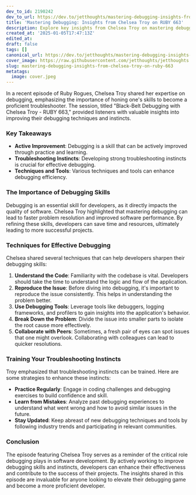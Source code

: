 ```yaml
---
dev_to_id: 2190242
dev_to_url: https://dev.to/jetthoughts/mastering-debugging-insights-from-chelsea-troy-on-ruby-663-3ngf
title: 'Mastering Debugging: Insights from Chelsea Troy on RUBY 663'
description: Explore key insights from Chelsea Troy on mastering debugging skills in the latest Ruby Rogues episode, focusing on techniques and strategies for effective troubleshooting.
created_at: '2025-01-05T17:47:13Z'
edited_at:
draft: false
tags: []
canonical_url: https://dev.to/jetthoughts/mastering-debugging-insights-from-chelsea-troy-on-ruby-663-3ngf
cover_image: https://raw.githubusercontent.com/jetthoughts/jetthoughts.github.io/master/content/blog/mastering-debugging-insights-from-chelsea-troy-on-ruby-663/cover.jpeg
slug: mastering-debugging-insights-from-chelsea-troy-on-ruby-663
metatags:
  image: cover.jpeg
---
```

In a recent episode of Ruby Rogues, Chelsea Troy shared her expertise on debugging, emphasizing the importance of honing one's skills to become a proficient troubleshooter. The session, titled "Black-Belt Debugging with Chelsea Troy - RUBY 663," provided listeners with valuable insights into improving their debugging techniques and instincts.

### Key Takeaways

*   **Active Improvement**: Debugging is a skill that can be actively improved through practice and learning.
*   **Troubleshooting Instincts**: Developing strong troubleshooting instincts is crucial for effective debugging.
*   **Techniques and Tools**: Various techniques and tools can enhance debugging efficiency.

### The Importance of Debugging Skills

Debugging is an essential skill for developers, as it directly impacts the quality of software. Chelsea Troy highlighted that mastering debugging can lead to faster problem resolution and improved software performance. By refining these skills, developers can save time and resources, ultimately leading to more successful projects.

### Techniques for Effective Debugging

Chelsea shared several techniques that can help developers sharpen their debugging skills:

1.  **Understand the Code**: Familiarity with the codebase is vital. Developers should take the time to understand the logic and flow of the application.
2.  **Reproduce the Issue**: Before diving into debugging, it's important to reproduce the issue consistently. This helps in understanding the problem better.
3.  **Use Debugging Tools**: Leverage tools like debuggers, logging frameworks, and profilers to gain insights into the application's behavior.
4.  **Break Down the Problem**: Divide the issue into smaller parts to isolate the root cause more effectively.
5.  **Collaborate with Peers**: Sometimes, a fresh pair of eyes can spot issues that one might overlook. Collaborating with colleagues can lead to quicker resolutions.

### Training Your Troubleshooting Instincts

Troy emphasized that troubleshooting instincts can be trained. Here are some strategies to enhance these instincts:

*   **Practice Regularly**: Engage in coding challenges and debugging exercises to build confidence and skill.
*   **Learn from Mistakes**: Analyze past debugging experiences to understand what went wrong and how to avoid similar issues in the future.
*   **Stay Updated**: Keep abreast of new debugging techniques and tools by following industry trends and participating in relevant communities.

### Conclusion

The episode featuring Chelsea Troy serves as a reminder of the critical role debugging plays in software development. By actively working to improve debugging skills and instincts, developers can enhance their effectiveness and contribute to the success of their projects. The insights shared in this episode are invaluable for anyone looking to elevate their debugging game and become a more proficient developer.